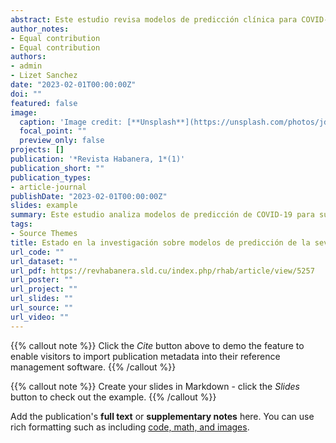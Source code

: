 ```yaml
---
abstract: Este estudio revisa modelos de predicción clínica para COVID-19, identificando variables y algoritmos clave. Aunque la mayoría de los modelos no son aplicables directamente en la práctica clínica, la información obtenida es valiosa para desarrollar modelos adaptados al contexto cubano.
author_notes:
- Equal contribution
- Equal contribution
authors:
- admin
- Lizet Sanchez
date: "2023-02-01T00:00:00Z"
doi: ""
featured: false
image:
  caption: 'Image credit: [**Unsplash**](https://unsplash.com/photos/jdD8gXaTZsc)'
  focal_point: ""
  preview_only: false
projects: []
publication: '*Revista Habanera, 1*(1)'
publication_short: ""
publication_types:
- article-journal
publishDate: "2023-02-01T00:00:00Z"
slides: example
summary: Este estudio analiza modelos de predicción de COVID-19 para su aplicación en Cuba. Los modelos existentes tienen limitaciones, pero la investigación proporciona datos útiles para el desarrollo de nuevos modelos.
tags:
- Source Themes
title: Estado en la investigación sobre modelos de predicción de la severidad en confirmados de la Covid-19.
url_code: ""
url_dataset: ""
url_pdf: https://revhabanera.sld.cu/index.php/rhab/article/view/5257
url_poster: ""
url_project: ""
url_slides: ""
url_source: ""
url_video: ""
---
```


{{% callout note %}}
Click the *Cite* button above to demo the feature to enable visitors to import publication metadata into their reference management software.
{{% /callout %}}

{{% callout note %}}
Create your slides in Markdown - click the *Slides* button to check out the example.
{{% /callout %}}

Add the publication's **full text** or **supplementary notes** here. You can use rich formatting such as including [code, math, and images](https://docs.hugoblox.com/content/writing-markdown-latex/).
